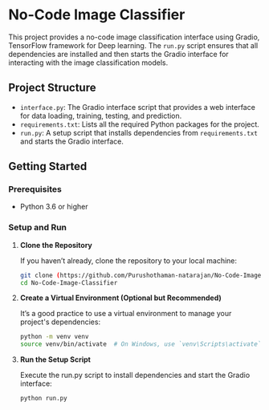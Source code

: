 # No-Code Image Classifier

This project provides a no-code image classification interface using Gradio, TensorFlow framework for Deep learning. The `run.py` script ensures that all dependencies are installed and then starts the Gradio interface for interacting with the image classification models.

## Project Structure

- `interface.py`: The Gradio interface script that provides a web interface for data loading, training, testing, and prediction.
- `requirements.txt`: Lists all the required Python packages for the project.
- `run.py`: A setup script that installs dependencies from `requirements.txt` and starts the Gradio interface.

## Getting Started

### Prerequisites

- Python 3.6 or higher

### Setup and Run

1. **Clone the Repository**

   If you haven’t already, clone the repository to your local machine:

   ```sh
   git clone (https://github.com/Purushothaman-natarajan/No-Code-Image-Classifier)
   cd No-Code-Image-Classifier
   ```
2. **Create a Virtual Environment (Optional but Recommended)**

   It’s a good practice to use a virtual environment to manage your project's dependencies:

   ```sh 
   python -m venv venv
   source venv/bin/activate  # On Windows, use `venv\Scripts\activate`
   ```
3. **Run the Setup Script**

   Execute the run.py script to install dependencies and start the Gradio interface:

   ```sh 
   python run.py
   ```

